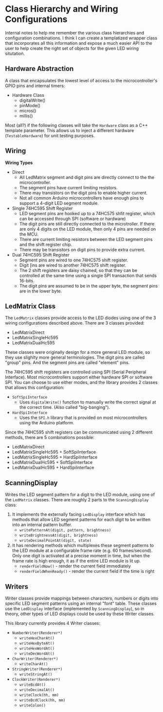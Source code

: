 # Class Hierarchy and Wiring Configurations

Internal notes to help me remember the various class hierarchies and
configuration combinations. I think I can create a templatized wrapper class
that incorporates all this information and expose a much easier API to the user
to help create the right set of objects for the given LED wiring situtation.

## Hardware Abstraction

A class that encapsulates the lowest level of access to the microcontroller's
GPIO pins and internal timers:

* Hardware Class
    * digitalWrite()
    * pinMode()
    * micros()
    * millis()

Most (all?) if the following classes will take the `Hardware` class as a C++
template parameter. This allows us to inject a different hardware
(`TestableHardware`) for unit testing purposes.

## Wiring

**Wiring Types**

* Direct
    * All LedMatrix segment and digit pins are directly connect to the the
      microcontroller.
    * The segment pins have current limiting resistors.
    * There may transistors on the digit pins to enable higher current.
    * Not all common Arduino microcontrollers have enough pins to support a
      4-digit LED segment module.
* Single 74HC595 Shift Register
    * LED segment pins are hooked up to a 74HC575 shfit register,
      which can be accessed through SPI (software or hardware)
    * The digit pins are still directly connected to the microtroller. If there
      are only 4 digits on the LED module, then only 4 pins are needed on the
      MCU.
    * There are current limiting resistors between the LED segment pins and the
      shift register chip.
    * There may be transistors on digit pins to provide extra current.
* Dual 74HC595 Shift Register
    * Segment pins are wired to one 74HC575 shift register.
    * Digit [ins are wired to another 74HC575 shift register.
    * The 2 shift registers are daisy chained, so that they can be
      controlled at the same time using a single SPI transaction that sends
      16-bits.
    * The digit pins are assumed to be in the upper byte, the segment pins are
      in the lower byte.

## LedMatrix Class

The `LedMatrix` classes provide access to the LED diodes using one of the 3
wiring configurations described above. There are 3 classes provided:

* LedMatrixDirect
* LedMatrixSingleHc595
* LedMatrixDualHc595

These classes were originally design for a more general LED module, so they use
slighlty more general terminologies. The digit pins are called "group" pins. And
the segment pins are called "element" pins.

The 74HC595 shift registers are controlled using SPI (Serial Peripheral
Interface). Most microcontrollers support either hardware SPI or software SPI.
You can choose to use either modes, and the library provides 2 classes that
allows this configuration:

* `SoftSpiInterface`
    * Uses `digitalWrite()` function to manually write the correct signal at the
      correct time. (Also called "big-banging").
* `HardSpiInterface`
    * Uses the `SPI.h` library that is provided on most microcontrollers
      using the Arduino platform.

Since the 74HC595 shift registers can be communicated using 2 different methods,
there are 5 combinations possible:

* LedMatrixDirect
* LedMatrixSingleHc595 + SoftSpiInterface
* LedMatrixSingleHc595 + HardSpiInterface
* LedMatrixDualHc595 + SoftSpiInterface
* LedMatrixDualHc595 + HardSpiInterface

## ScanningDisplay

Writes the LED segment pattern for a digit to the LED module, using one of the
`LedMatrix` classes. There are roughly 2 parts to the `ScanningDisplay` class:

1) It implements the externally facing `LedDisplay` interface which has methods
that allow LED segment patterns for each digit to be written into an internal
pattern buffer.
    * `writePatternAt(digit, pattern, brightness)`
    * `writeBrightnessAt(digit, brightness)`
    * `writeDecimalPointAt(digit, state)`
2) It has rendering methods which multiplexes these segment patterns to the LED
module at a configurable frame rate (e.g. 60 frames/second). Only one digit is
activated at a precise moment in time, but when the frame rate is high enough,
it as if the entire LED module is lit up.
    * `renderFieldNow()` - render the current field immediately
    * `renderFieldWhenReady()` - render the current field if the time is right

## Writers

Writer classes provide mappings between characters, numbers or digits into
specific LED segment patterns using an internal "font" table. These classes use
the `LedDisplay` interface (implemented by `ScanningDisplay`), so in theory,
other types of LED displays could be used by these Writer classes.

This library currently provides 4 Writer classes:

* `NumberWriter(Renderer*)`
    * `writeHexCharAt()`
    * `writeHexByteAt()`
    * `writeHexWordAt()`
    * `writeDecWordAt()`
* `CharWriter(Renderer*)`
    * `writeCharAt()`
* `StringWriter(Renderer*)`
    * `writeStringAt()`
* `ClockWriter(Renderer*)`
    * `writeBcdAt()`
    * `writeDecimalAt()`
    * `writeClock(hh, mm)`
    * `writeBcdClock(hh, mm)`
    * `writeColon()`
